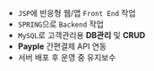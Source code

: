 - `JSP`에 반응형 웹/앱 `Front End` 작업
- `SPRING`으로 `Backend` 작업
- `MySQL`로 고객관리용 **DB관리** 및 **CRUD**
- **Payple** 간편결제 API 연동
- 서버 배포 후 운영 중 유지보수